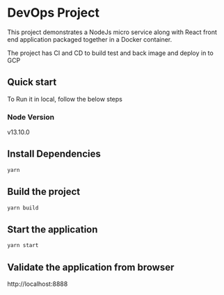 # DevOps Project

This project demonstrates a NodeJs micro service along with React front end application packaged together in a Docker container.

The project has CI and CD to build test and back image and deploy in to GCP

## Quick start

To Run it in local, follow the below steps

### Node Version

v13.10.0

## Install Dependencies

```sh
yarn
```

## Build the project

```sh
yarn build
```

## Start the application

```sh
yarn start
```

## Validate the application from browser

http://localhost:8888
